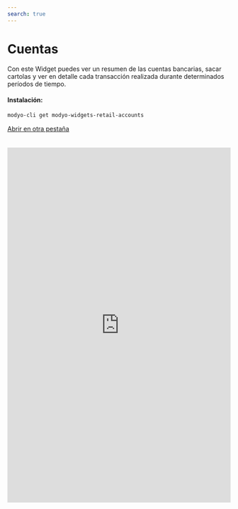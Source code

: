 ```yaml
---
search: true
---
```


# Cuentas

Con este Widget puedes ver un resumen de las cuentas bancarias, sacar cartolas y ver en detalle cada transacción realizada durante determinados períodos de tiempo.

#### Instalación:

```bash
modyo-cli get modyo-widgets-retail-accounts
```

[Abrir en otra pestaña](https://widgets-es.modyo.com/personas/cuentas)

<iframe id="widgetFrame" src="https://widgets-es.modyo.com/personas/cuentas" width="100%"  frameBorder="0"  style="min-height:800px;overflow:auto;margin-top:20px;"/>

#### Cuenta Corriente

| Funcionalidad               | Descripción                                                                                                                                                                                                                                          |
|:----------------------------|:-----------------------------------------------------------------------------------------------------------------------------------------------------------------------------------------------------------------------------------------------------|
| Resumen de Cuenta Corriente | Presenta el estado de la cuenta y si corresponde, el estado de la línea de crédito asociada.<br><br> La información específica se presenta de manera numérica y gráfica.                                                                             |
| Consulta de Movimientos     | Presenta los últimos movimientos que se han realizado sobre la cuenta, ordenados inicialmente por fecha.<br><br> Se incluye además la capacidad de realizar búsquedas dentro de los movimientos mostrados.                                           |
| Cartolas Históricas         | Muestra las cartolas de períodos anteriores ya cerrados, desplegando los movimientos de cada cartola histórica seleccionada y ordenados por fecha.<br><br> Se incluye además la capacidad de realizar búsquedas dentro de los movimientos mostrados. |

#### Cuenta Vista

| Funcionalidad           | Descripción                                                                                                                                                                                                                                                     |
|:------------------------|:----------------------------------------------------------------------------------------------------------------------------------------------------------------------------------------------------------------------------------------------------------------|
| Resumen de Cuenta Vista | Muestra el estado de la cuenta similar a lo que se presenta para una cuenta corriente, con la diferencia que para una cuenta vista no existen cheques ni línea de crédito asociada. <br><br>La información específica se presenta de manera numérica y tabular. |
| Consulta de Movimientos | Muestra los últimos movimientos que se han realizado sobre la cuenta, ordenados inicialmente por fecha. <br><br>Se incluye además la capacidad de realizar búsquedas dentro de los movimientos mostrados.                                                       |
| Cartolas Históricas     | Muestra las cartolas de períodos anteriores ya cerrados, desplegando los movimientos de cada cartola histórica seleccionada y ordenados por fecha. <br><br>Se incluye además la capacidad de realizar búsquedas dentro de los movimientos mostrados.            |

#### Línea de Crédito

| Funcionalidad           | Descripción                                                                                                                                                                                                                                  |
|-------------------------|----------------------------------------------------------------------------------------------------------------------------------------------------------------------------------------------------------------------------------------------|
| Consulta de Movimientos | Presenta los últimos movimientos que se han realizado sobre la cuenta, ordenados inicialmente por fecha. Se incluye además la capacidad de realizar búsquedas dentro de los movimientos mostrados.                                           |
| Cartolas Históricas     | Muestra las cartolas de períodos anteriores ya cerrados, desplegando los movimientos de cada cartola histórica seleccionada y ordenados por fecha. Se incluye además la capacidad de realizar búsquedas dentro de los movimientos mostrados. |
| Pago Línea de Crédito   | Permite disponer la funcionalidad de pago de una línea de crédito, utilizando los fondos disponibles de una cuenta corriente. El cliente puede pagar su deuda de manera total o parcial.                                                     |

<script>

  export default {
    mounted() {

      function setIframeHeightCO(id, ht) {
          var ifrm = document.getElementById(id);
          if(ifrm) {
            ifrm.style.height = ht + 4 + "px";
          }
      }
      // iframed document sends its height using postMessage
      function handleDocHeightMsg(e) {
          // check origin
          if ( e.origin === 'https://widgets-es.modyo.com' ) {
              // parse data
              var data = JSON.parse( e.data );

              console.log('data:', data)
              // check data object
              if ( data['docHeight'] ) {
                  setIframeHeightCO( 'widgetFrame', data['docHeight'] );
              } else {
                  setIframeHeightCO( 'widgetFrame', 700 );
              }
          }
      }

      // assign message handler
      if ( window.addEventListener ) {
          window.addEventListener('message', handleDocHeightMsg, false);
      }
    }
  }

</script>
